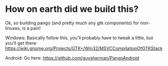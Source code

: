# How on earth did we build this?

Ok, so building pango (and pretty much any gtk components) for non-linuxes, is a pain!

Windows: Basically follow this, you'll probably have to tweak a little, but you'll get there: https://wiki.gnome.org/Projects/GTK+/Win32/MSVCCompilationOfGTKStack

Android: Go here: https://github.com/guysherman/PangoAndroid
